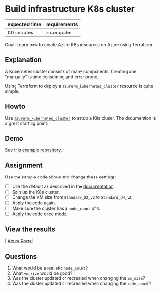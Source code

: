 # Build infrastructure K8s cluster

|expected time|requirements|
|-------------|------------|
|60 minutes   |a computer  |

Goal: Learn how to create Azure K8s resources on Azure using Terraform.

## Explanation

A Kubernetes cluster consists of many components. Creating one "manually" is time consuming and error prone.

Using Terraform to deploy a `azurerm_kubernetes_cluster` resource is quite simple.

## Howto

Use [`azurerm_kubernetes_cluster`](https://registry.terraform.io/providers/hashicorp/azurerm/latest/docs/resources/kubernetes_cluster) to setup a K8s cluser. The documention is a great starting point.

## Demo

See [this example repository](https://github.com/robertdebock/terraform-azurerm-kubernetes-cluster).

## Assignment

Use the sample code above and change these settings:

- [ ] Use the default as described in the [documentation](https://registry.terraform.io/providers/hashicorp/azurerm/latest/docs/resources/kubernetes_cluster).
- [ ] Spin up the K8s cluster.
- [ ] Change the VM size from `Standard_D2_v2` to `Standard_D4_v2`.
- [ ] Apply the code again.
- [ ] Make sure the cluster has a `node_count` of `3`.
- [ ] Apply the code once mode.

## View the results

| [Azure Portal](https://portal.azure.com/#blade/HubsExtension/BrowseResourceGroups)|

## Questions

1. What would be a realistic `node_count`?
2. What `vm_size` would be good?
3. Was the cluster updated or recreated when changing the `vm_size`?
4. Was the cluster updated or recreated when changing the `node_count`?
